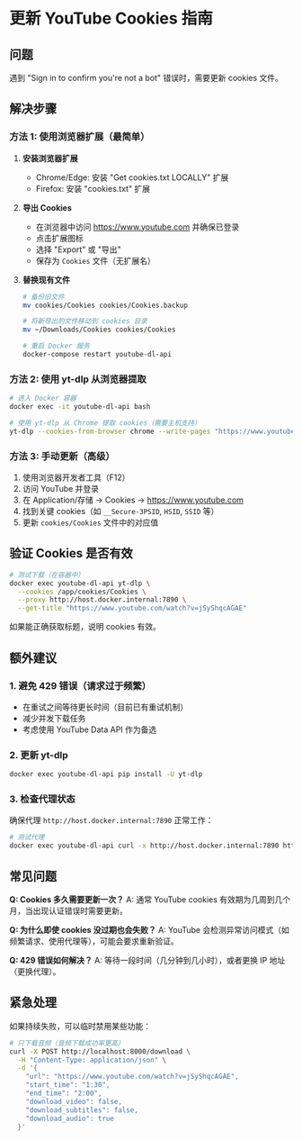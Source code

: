 # 更新 YouTube Cookies 指南

## 问题
遇到 "Sign in to confirm you're not a bot" 错误时，需要更新 cookies 文件。

## 解决步骤

### 方法 1: 使用浏览器扩展（最简单）

1. **安装浏览器扩展**
   - Chrome/Edge: 安装 "Get cookies.txt LOCALLY" 扩展
   - Firefox: 安装 "cookies.txt" 扩展

2. **导出 Cookies**
   - 在浏览器中访问 https://www.youtube.com 并确保已登录
   - 点击扩展图标
   - 选择 "Export" 或 "导出"
   - 保存为 `Cookies` 文件（无扩展名）

3. **替换现有文件**
   ```bash
   # 备份旧文件
   mv cookies/Cookies cookies/Cookies.backup
   
   # 将新导出的文件移动到 cookies 目录
   mv ~/Downloads/Cookies cookies/Cookies
   
   # 重启 Docker 服务
   docker-compose restart youtube-dl-api
   ```

### 方法 2: 使用 yt-dlp 从浏览器提取

```bash
# 进入 Docker 容器
docker exec -it youtube-dl-api bash

# 使用 yt-dlp 从 Chrome 提取 cookies（需要主机支持）
yt-dlp --cookies-from-browser chrome --write-pages "https://www.youtube.com/watch?v=jSyShqcAGAE"
```

### 方法 3: 手动更新（高级）

1. 使用浏览器开发者工具（F12）
2. 访问 YouTube 并登录
3. 在 Application/存储 → Cookies → https://www.youtube.com
4. 找到关键 cookies（如 `__Secure-3PSID`, `HSID`, `SSID` 等）
5. 更新 `cookies/Cookies` 文件中的对应值

## 验证 Cookies 是否有效

```bash
# 测试下载（在容器中）
docker exec youtube-dl-api yt-dlp \
  --cookies /app/cookies/Cookies \
  --proxy http://host.docker.internal:7890 \
  --get-title "https://www.youtube.com/watch?v=jSyShqcAGAE"
```

如果能正确获取标题，说明 cookies 有效。

## 额外建议

### 1. 避免 429 错误（请求过于频繁）
   - 在重试之间等待更长时间（目前已有重试机制）
   - 减少并发下载任务
   - 考虑使用 YouTube Data API 作为备选

### 2. 更新 yt-dlp
   ```bash
   docker exec youtube-dl-api pip install -U yt-dlp
   ```

### 3. 检查代理状态
   确保代理 `http://host.docker.internal:7890` 正常工作：
   ```bash
   # 测试代理
   docker exec youtube-dl-api curl -x http://host.docker.internal:7890 https://www.google.com
   ```

## 常见问题

**Q: Cookies 多久需要更新一次？**
A: 通常 YouTube cookies 有效期为几周到几个月，当出现认证错误时需要更新。

**Q: 为什么即使 cookies 没过期也会失败？**
A: YouTube 会检测异常访问模式（如频繁请求、使用代理等），可能会要求重新验证。

**Q: 429 错误如何解决？**
A: 等待一段时间（几分钟到几小时），或者更换 IP 地址（更换代理）。

## 紧急处理

如果持续失败，可以临时禁用某些功能：
```bash
# 只下载音频（音频下载成功率更高）
curl -X POST http://localhost:8000/download \
  -H "Content-Type: application/json" \
  -d '{
    "url": "https://www.youtube.com/watch?v=jSyShqcAGAE",
    "start_time": "1:30",
    "end_time": "2:00",
    "download_video": false,
    "download_subtitles": false,
    "download_audio": true
  }'
```

